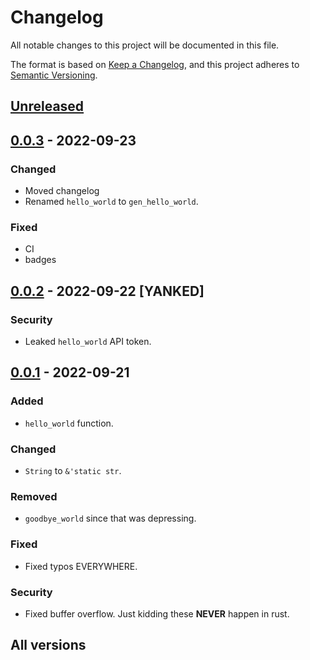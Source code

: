 # Changelog
All notable changes to this project will be documented in this file.

The format is based on [Keep a Changelog](https://keepachangelog.com/en/1.0.0/),
and this project adheres to [Semantic Versioning](https://semver.org/spec/v2.0.0.html).

## [Unreleased]

## [0.0.3] - 2022-09-23

### Changed
- Moved changelog
- Renamed `hello_world` to `gen_hello_world`.

### Fixed
- CI
- badges

## [0.0.2] - 2022-09-22 [YANKED]

### Security
- Leaked `hello_world` API token.

## [0.0.1] - 2022-09-21
### Added
- `hello_world` function.

### Changed
- `String` to `&'static str`.

### Removed
- `goodbye_world` since that was depressing.

### Fixed
- Fixed typos EVERYWHERE.

### Security
- Fixed buffer overflow. Just kidding these **NEVER** happen in rust.

## All versions

[Unreleased]: https://github.com/raldone01/rust_nightly_crate_rs_template/compare/v0.0.3...HEAD
[0.0.3]: https://github.com/raldone01/rust_nightly_crate_rs_template/compare/v0.0.2...v0.0.3
[0.0.2]: https://github.com/raldone01/rust_nightly_crate_rs_template/compare/v0.0.1...v0.0.2
[0.0.1]: https://github.com/raldone01/rust_nightly_crate_rs_template/releases/tag/v0.0.1
